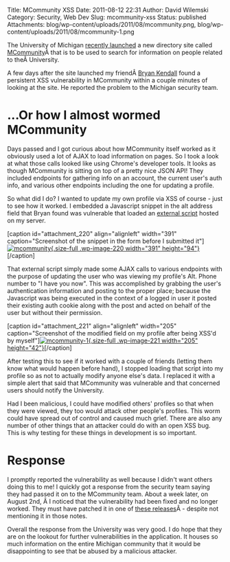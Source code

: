 Title: MCommunity XSS
Date: 2011-08-12 22:31
Author: David Wilemski
Category: Security, Web Dev
Slug: mcommunity-xss
Status: published
Attachments: blog/wp-content/uploads/2011/08/mcommunity.png, blog/wp-content/uploads/2011/08/mcommunity-1.png

The University of Michigan [recently
launched](http://michigandaily.com/news/u-launches-new-directory-program-mcommunity)
a new directory site called
[MCommunity](http://mcommunity.umich.edu)Â that is to be used to search
for information on people related to theÂ University.

A few days after the site launched my friendÂ [Bryan
Kendall](http://bryankendall.com) found a persistent XSS vulnerability
in MCommunity within a couple minutes of looking at the site. He
reported the problem to the Michigan security team.

\...Or how I almost wormed MCommunity
=====================================

Days passed and I got curious about how MCommunity itself worked as it
obviously used a lot of AJAX to load information on pages. So I took a
look at what those calls looked like using Chrome\'s developer tools. It
looks as though MCommunity is sitting on top of a pretty nice JSON API!
They included endpoints for gathering info on an account, the current
user\'s auth info, and various other endpoints including the one for
updating a profile.

So what did I do? I wanted to update my own profile via XSS of course -
just to see how it worked. I embedded a Javascript snippet in the alt
address field that Bryan found was vulnerable that loaded an [external
script](http://davidwilemski.com/static/js/mcommunity_xss/mcommunity_profileedit.js)
hosted on my server.

\[caption id=\"attachment\_220\" align=\"alignleft\" width=\"391\"
caption=\"Screenshot of the snippet in the form before I submitted
it\"\][![](http://oromis.davidwilemski.com/blog/wp-content/uploads/2011/08/mcommunity.png "mcommunity"){.size-full
.wp-image-220 width="391"
height="94"}](http://oromis.davidwilemski.com/blog/219/mcommunity-xss/mcommunity/)\[/caption\]

That external script simply made some AJAX calls to various endpoints
with the purpose of updating the user who was viewing my profile\'s Alt.
Phone number to \"I have you now\". This was accomplished by grabbing
the user\'s authentication information and posting to the proper place;
because the Javascript was being executed in the context of a logged in
user it posted their existing auth cookie along with the post and acted
on behalf of the user but without their permission.

\[caption id=\"attachment\_221\" align=\"alignleft\" width=\"205\"
caption=\"Screenshot of the modified field on my profile after being
XSS\'d by
myself\"\][![](http://oromis.davidwilemski.com/blog/wp-content/uploads/2011/08/mcommunity-1.png "mcommunity-1"){.size-full
.wp-image-221 width="205"
height="42"}](http://oromis.davidwilemski.com/blog/219/mcommunity-xss/mcommunity-1/)\[/caption\]

After testing this to see if it worked with a couple of friends (letting
them know what would happen before hand), I stopped loading that script
into my profile so as not to actually modify anyone else\'s data. I
replaced it with a simple alert that said that MCommunity was vulnerable
and that concerned users should notify the University.

Had I been malicious, I could have modified others\' profiles so that
when they were viewed, they too would attack other people\'s profiles.
This worm could have spread out of control and caused much grief. There
are also any number of other things that an attacker could do with an
open XSS bug. This is why testing for these things in development is so
important.

Response
========

I promptly reported the vulnerability as well because I didn\'t want
others doing this to me! I quickly got a response from the security team
saying they had passed it on to the MCommunity team. About a week later,
on August 2nd, Â I noticed that the vulnerability had been fixed and no
longer worked. They must have patched it in one of [these
releases](http://www.itcs.umich.edu/mcommunity/releasenotes/directory/July2011.php)Â -
despite not mentioning it in those notes.

Overall the response from the University was very good. I do hope that
they are on the lookout for further vulnerabilities in the application.
It houses so much information on the entire Michigan community that it
would be disappointing to see that be abused by a malicious attacker.

